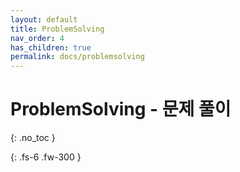 ```yaml
---
layout: default
title: ProblemSolving
nav_order: 4
has_children: true
permalink: docs/problemsolving
---
```


# ProblemSolving - 문제 풀이
{: .no_toc }

{: .fs-6 .fw-300 }
